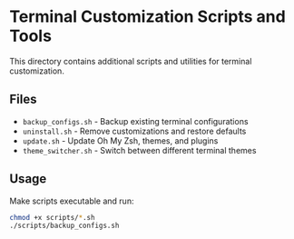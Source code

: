 # Terminal Customization Scripts and Tools

This directory contains additional scripts and utilities for terminal customization.

## Files

- `backup_configs.sh` - Backup existing terminal configurations
- `uninstall.sh` - Remove customizations and restore defaults
- `update.sh` - Update Oh My Zsh, themes, and plugins
- `theme_switcher.sh` - Switch between different terminal themes

## Usage

Make scripts executable and run:
```bash
chmod +x scripts/*.sh
./scripts/backup_configs.sh
```
